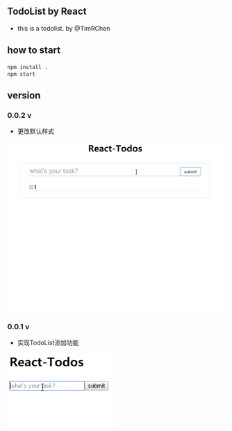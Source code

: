 ## TodoList by React
*  this is a todolist. by @TimRChen

## how to start
    npm install .
    npm start

## version

### 0.0.2 v
*   更改默认样式

![喜欢可以Follow一下](https://raw.githubusercontent.com/TimRChen/photoRepo/master/React-Item/2017_02.gif)

### 0.0.1 v
*   实现TodoList添加功能

![喜欢可以Follow一下](https://raw.githubusercontent.com/TimRChen/photoRepo/master/React-Item/2017_01.gif)


